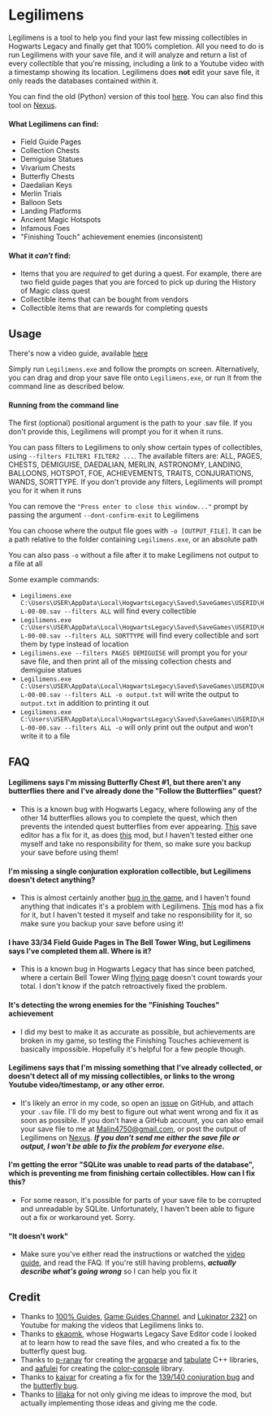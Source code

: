 # Legilimens
Legilimens is a tool to help you find your last few missing collectibles in Hogwarts Legacy and finally get that 100% completion. All you need to do is run Legilimens with your save file, and it will analyze and return a list of every collectible that you're missing, including a link to a Youtube video with a timestamp showing its location. Legilimens does **not** edit your save file, it only reads the databases contained within it.

You can find the old (Python) version of this tool [here](https://github.com/Malin001/Legilimens-Hogwarts-Legacy-Collectible-Finder). You can also find this tool on [Nexus](https://www.nexusmods.com/hogwartslegacy/mods/556).

#### What Legilimens can find:
- Field Guide Pages
- Collection Chests
- Demiguise Statues
- Vivarium Chests
- Butterfly Chests
- Daedalian Keys
- Merlin Trials
- Balloon Sets
- Landing Platforms
- Ancient Magic Hotspots
- Infamous Foes
- "Finishing Touch" achievement enemies (inconsistent)

#### What it *can't* find:
- Items that you are *required* to get during a quest. For example, there are two field guide pages that you are forced to pick up during the History of Magic class quest
- Collectible items that can be bought from vendors
- Collectible items that are rewards for completing quests

## Usage
There's now a video guide, available [here](https://www.youtube.com/watch?v=wWsCV8JuCGo)

Simply run `Legilimens.exe` and follow the prompts on screen. Alternatively, you can drag and drop your save file onto `Legilimens.exe`, or run it from the command line as described below.

#### Running from the command line
The first (optional) positional argument is the path to your .sav file. If you don't provide this, Legilimens will prompt you for it when it runs.

You can pass filters to Legilimens to only show certain types of collectibles, using `--filters FILTER1 FILTER2 ...`. The available filters are: ALL, PAGES, CHESTS, DEMIGUISE, DAEDALIAN, MERLIN, ASTRONOMY, LANDING, BALLOONS, HOTSPOT, FOE, ACHIEVEMENTS, TRAITS, CONJURATIONS, WANDS, SORTTYPE. If you don't provide any filters, Legiliments will prompt you for it when it runs

You can remove the `"Press enter to close this window..."` prompt by passing the argument `--dont-confirm-exit` to Legilimens

You can choose where the output file goes with `-o [OUTPUT_FILE]`. It can be a path relative to the folder containing `Legilimens.exe`, or an absolute path

You can also pass `-o` without a file after it to make Legilimens not output to a file at all

Some example commands:
- `Legilimens.exe C:\Users\USER\AppData\Local\HogwartsLegacy\Saved\SaveGames\USERID\HL-00-00.sav --filters ALL` will find every collectible
- `Legilimens.exe C:\Users\USER\AppData\Local\HogwartsLegacy\Saved\SaveGames\USERID\HL-00-00.sav --filters ALL SORTTYPE` will find every collectible and sort them by type instead of location
- `Legilimens.exe --filters PAGES DEMIGUISE` will prompt you for your save file, and then print all of the missing collection chests and demiguise statues
- `Legilimens.exe C:\Users\USER\AppData\Local\HogwartsLegacy\Saved\SaveGames\USERID\HL-00-00.sav --filters ALL -o output.txt` will write the output to `output.txt` in addition to printing it out
- `Legilimens.exe C:\Users\USER\AppData\Local\HogwartsLegacy\Saved\SaveGames\USERID\HL-00-00.sav --filters ALL -o` will only print out the output and won't write it to a file

## FAQ
#### Legilimens says I'm missing Butterfly Chest #1, but there aren't any butterflies there and I've already done the "Follow the Butterflies" quest?
- This is a known bug with Hogwarts Legacy, where following any of the other 14 butterflies allows you to complete the quest, which then prevents the intended quest butterflies from ever appearing. [This](https://hogwarts-legacy-save-editor.vercel.app) save editor has a fix for it, as does [this](https://www.nexusmods.com/hogwartslegacy/mods/778) mod, but I haven't tested either one myself and take no responsibility for them, so make sure you backup your save before using them!
#### I'm missing a single conjuration exploration collectible, but Legilimens doesn't detect anything?
- This is almost certainly another [bug in the game](https://hogwartslegacy.bugs.wbgames.com/bug/HL-3868), and I haven't found anything that indicates it's a problem with Legilimens. [This](https://www.nexusmods.com/hogwartslegacy/mods/832) mod has a fix for it, but I haven't tested it myself and take no responsibility for it, so make sure you backup your save before using it!
#### I have 33/34 Field Guide Pages in The Bell Tower Wing, but Legilimens says I've completed them all. Where is it?
- This is a known bug in Hogwarts Legacy that has since been patched, where a certain Bell Tower Wing [flying page](https://youtu.be/KnHZ5gVb_qk&t=104) doesn't count towards your total. I don't know if the patch retroactively fixed the problem.
#### It's detecting the wrong enemies for the "Finishing Touches" achievement
- I did my best to make it as accurate as possible, but achievements are broken in my game, so testing the Finishing Touches achievement is basically impossible. Hopefully it's helpful for a few people though.
#### Legilimens says that I'm missing something that I've already collected, or doesn't detect all of my missing collectibles, or links to the wrong Youtube video/timestamp, or any other error.
- It's likely an error in my code, so open an [issue](https://github.com/Malin001/Legilimens-Hogwarts-Legacy-cpp/issues) on GitHub, and attach your `.sav` file. I'll do my best to figure out what went wrong and fix it as soon as possible. If you don't have a GitHub account, you can also email your save file to me at Malin4750@gmail.com, or post the output of Legilimens on [Nexus](https://www.nexusmods.com/hogwartslegacy/mods/556). ***If you don't send me either the save file or output, I won't be able to fix the problem for everyone else.***
#### I'm getting the error "SQLite was unable to read parts of the database", which is preventing me from finishing certain collectibles. How can I fix this?
- For some reason, it's possible for parts of your save file to be corrupted and unreadable by SQLite. Unfortunately, I haven't been able to figure out a fix or workaround yet. Sorry.
#### "It doesn't work"
- Make sure you've either read the instructions or watched the [video guide](https://www.youtube.com/watch?v=wWsCV8JuCGo), and read the FAQ. If you're still having problems, ***actually describe what's going wrong*** so I can help you fix it

## Credit
- Thanks to [100% Guides](https://www.youtube.com/@100Guides), [Game Guides Channel](https://www.youtube.com/@GameGuideslolz), and [Lukinator 2321](https://www.youtube.com/@lukinator2321) on Youtube for making the videos that Legilimens links to.
- Thanks to [ekaomk](https://github.com/ekaomk/Hogwarts-Legacy-Save-Editor), whose Hogwarts Legacy Save Editor code I looked at to learn how to read the save files, and who created a fix to the butterfly quest bug.
- Thanks to [p-ranav](https://github.com/p-ranav) for creating the [argparse](https://github.com/p-ranav/argparse) and [tabulate](https://github.com/p-ranav/tabulate) C++ libraries, and [aafulei](https://github.com/aafulei) for creating the [color-console](https://github.com/aafulei/color-console) library.
- Thanks to [kaivar](https://www.nexusmods.com/hogwartslegacy/users/49715466) for creating a fix for the [139/140 conjuration bug](https://www.nexusmods.com/hogwartslegacy/mods/832) and the [butterfly bug](https://www.nexusmods.com/hogwartslegacy/mods/778).
- Thanks to [lillaka](https://www.nexusmods.com/users/2211740) for not only giving me ideas to improve the mod, but actually implementing those ideas and giving me the code.
